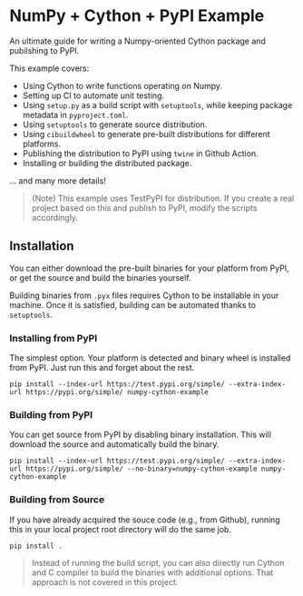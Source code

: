 # NumPy + Cython + PyPI Example

An ultimate guide for writing a Numpy-oriented Cython package and pubilshing to PyPI.

This example covers:

* Using Cython to write functions operating on Numpy.
* Setting up CI to automate unit testing.
* Using `setup.py` as a build script with `setuptools`, while keeping package metadata in `pyproject.toml`.
* Using `setuptools` to generate source distribution.
* Using `cibuildwheel` to generate pre-built distributions for different platforms.
* Publishing the distribution to PyPI using `twine` in Github Action.
* Installing or building the distributed package.

... and many more details!

> (Note) This example uses TestPyPI for distribution. If you create a real project based on this and publish to PyPI, modify the scripts accordingly.

## Installation

You can either download the pre-built binaries for your platform from PyPI, or get the source and build the binaries yourself.

Building binaries from `.pyx` files requires Cython to be installable in your machine.
Once it is satisfied, building can be automated thanks to `setuptools`.

### Installing from PyPI

The simplest option. Your platform is detected and binary wheel is installed from PyPI. Just run this and forget about the rest.

```
pip install --index-url https://test.pypi.org/simple/ --extra-index-url https://pypi.org/simple/ numpy-cython-example
```

### Building from PyPI

You can get source from PyPI by disabling binary installation.
This will download the source and automatically build the binary.

```
pip install --index-url https://test.pypi.org/simple/ --extra-index-url https://pypi.org/simple/ --no-binary=numpy-cython-example numpy-cython-example
```

### Building from Source

If you have already acquired the souce code (e.g., from Github), running this in your local project root directory will do the same job.

```
pip install .
```

> Instead of running the build script, you can also directly run Cython and C compiler to build the binaries with additional options. That approach is not covered in this project.
